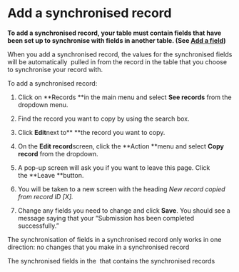 

# Add a synchronised record

**To add a synchronised record, your table must contain fields that have been set up to synchronise with fields in another table. (See <u>Add a field</u>)**

When you add a synchronised record, the values for the synchronised fields will be automatically &nbsp;pulled in from the record in the table that you choose to synchronise your record with.&nbsp;

To add a synchronised record:

1. Click on&nbsp;**Records&nbsp;**in the main menu and select&nbsp;**See records**&nbsp;from the dropdown menu.

2. Find the record you want to copy by using the search box.
3. Click&nbsp;**Edit**next to**&nbsp;**the record you want to copy.
4. On the **Edit record**screen, click the&nbsp;**Action&nbsp;**menu and select&nbsp;**Copy record**&nbsp;from the dropdown.
5. A pop-up screen will ask you if you want to leave this page. Click the&nbsp;**Leave&nbsp;**button.
6. You will be taken to a new screen with the heading&nbsp;*New record copied from record ID [X].*
7. Change any fields you need to change and click&nbsp;**Save**. You should see a message saying that your “Submission has been completed successfully.”

The synchronisation of fields in a synchronised record only works in one direction: no changes that you make in a synchronised record&nbsp;

The synchronised fields in the &nbsp;that contains the synchronised records&nbsp;